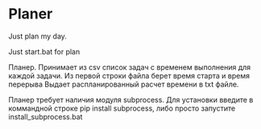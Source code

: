 # Planer

Just plan my day. 

Just start.bat for plan

Планер. Принимает из csv список задач с временем выполнения для каждой задачи. Из первой строки файла берет время старта и время перерыва Выдает распланированный расчет времени в txt файле.

Планер требует наличия модуля subprocess. Для установки введите в коммандной строке pip install subprocess, либо просто запустите 
install_subprocess.bat
